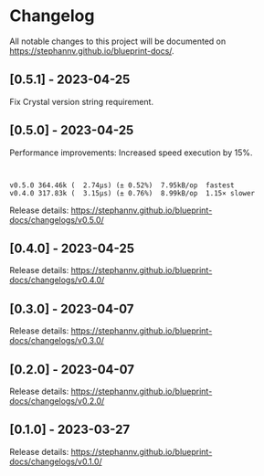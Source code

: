 # Changelog

All notable changes to this project will be documented on <https://stephannv.github.io/blueprint-docs/>.

## [0.5.1] - 2023-04-25

Fix Crystal version string requirement.

## [0.5.0] - 2023-04-25

Performance improvements: Increased speed execution by 15%.
```


v0.5.0 364.46k (  2.74µs) (± 0.52%)  7.95kB/op  fastest
v0.4.0 317.83k (  3.15µs) (± 0.76%)  8.99kB/op  1.15× slower

```

Release details: <https://stephannv.github.io/blueprint-docs/changelogs/v0.5.0/>

## [0.4.0] - 2023-04-25

Release details: <https://stephannv.github.io/blueprint-docs/changelogs/v0.4.0/>

## [0.3.0] - 2023-04-07

Release details: <https://stephannv.github.io/blueprint-docs/changelogs/v0.3.0/>

## [0.2.0] - 2023-04-07

Release details: <https://stephannv.github.io/blueprint-docs/changelogs/v0.2.0/>

## [0.1.0] - 2023-03-27

Release details: <https://stephannv.github.io/blueprint-docs/changelogs/v0.1.0/>
